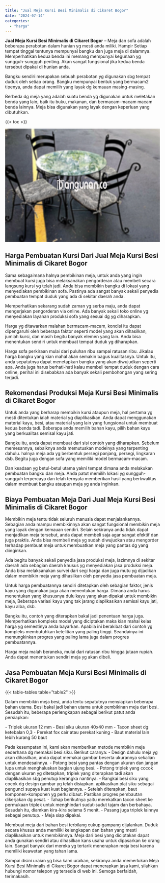 ```yaml
---
title: "Jual Meja Kursi Besi Minimalis di Cikaret Bogor"
date: "2024-07-14"
categories: 
  - "harga"
---
```


**Jual Meja Kursi Besi Minimalis di Cikaret Bogor** – Meja dan sofa adalah beberapa perabotan dalam hunian yg mesti anda miliki. Hampir Setiap tempat tinggal tentunya mempunyai bangku dan juga meja di dalamnya. Memperhatikan kedua benda ini memang mempunyai kegunaan yg sungguh-sungguh penting. Akan sangat fungsional jika kedua benda tersebut dipakai di hunian anda.

Bangku sendiri merupakan sebuah perabotan yg digunakan sbg tempat duduk oleh setiap orang. Bangku mempunyai bentuk yang bermacam2 tipenya, anda dapat memilih yang layak dg kemauan masing-masing.

Berbeda dg meja yang adalah suatu benda yg digunakan untuk meletakan benda yang lain, baik itu buku, makanan, dan bermacam-macam macam benda lainnya. Meja bisa digunakan yang layak dengan keperluan yang dibutuhkan.

{{< toc >}}

![Jual Meja Kursi Besi Minimalis di Cikaret Bogor](/images/jual-meja-besi-murah29.png)

## Harga Pembuatan Kursi Dari Jual Meja Kursi Besi Minimalis di Cikaret Bogor

Sama sebagaimana halnya pembikinan meja, untuk anda yang ingin membuat kursi juga bisa melaksanakan pengorderan atau membeli secara langsung kursi yg telah jadi. Anda bisa membikin bangku di lokasi yang menyediakan pembikinan sofa. Pastinya ada sangat banyak sekali penyedia pembuatan tempat duduk yang ada di sekitar daerah anda.

Memperhatikan sekarang sudah zaman yg serba maju, anda dapat mengerjakan pengorderan via online. Ada banyak sekali toko online yg menyediakan layanan produksi sofa yang sesuai dg yg diharapkan.

Harga yg ditawarkan malahan bermacam-macam, kondisi itu dapat dipengaruhi oleh beberapa faktor seperti model yang akan dihasilkan, jumlah kursi, dan masih begitu banyak elemen yang lain. Anda bisa menentukan sendiri untuk membuat tempat duduk yg diharapkan.

Harga sofa perkiraan mulai dari puluhan ribu sampai ratusan ribu. Jikalau harga bangku yang kian mahal akan semakin bagus kualitasnya. Untuk itu, anda sepatutnya dapat menetapkan bangku yang akan diwujudkan seperti apa. Anda juga harus berhati-hati kalau membeli tempat duduk dengan cara online, perihal ini disebabkan ada banyak sekali pembohongan yang sering terjadi.

## Rekomendasi Produksi Meja Kursi Besi Minimalis di Cikaret Bogor

Untuk anda yang berharap membikin kursi ataupun meja, hal pertama yg mesti ditentukan ialah material yg diaplikasikan. Anda dapat menggunakan material kayu, besi, atau material yang lain yang fungsional untuk membuat kedua benda tadi. Beberapa anda memilih bahan kayu, pilih bahan kayu yang berkualitas semisal kayu jati.

Bangku itu, anda dapat membuat dari sisi contoh yang diharapkan. Sebelum memesannya, sebaiknya anda memutuskan modelnya yang terpenting dahulu. halnya meja ada yg berbentuk persegi panjang, persegi, lingkaran dsb. Begitu juga dengan sofa yang memiliki model bermacam-macam.

Dan keadaan yg betul-betul utama yakni tempat dimana anda melakukan pembuatan bangku dan meja. Anda patut memilih lokasi yg sungguh-sungguh terpercaya dan telah ternyata memberikan hasil yang berkwalitas dalam membuat bangku ataupun meja yg anda inginkan.

## Biaya Pembuatan Meja Dari Jual Meja Kursi Besi Minimalis di Cikaret Bogor

Membikin meja tentu tidak seluruh manusia dapat menjalankannya. Sebagian anda mampu membikinnya akan sangat fungsional membikin meja yang layak dengan kemauan sendiri. Selain sekiranya anda tidak dapat menjadikan meja tersebut, anda dapat membeli saja agar sangat efektif dan juga praktis. Anda bisa membeli meja yg sudah diwujudkan atau mengorder terhadap pembuat meja untuk membuatkan meja yang pantas dg yang diinginkan.

Ada begitu banyak sekali penyedia jasa produksi meja, lazimnya di sekitar daerah ada sebagian daerah khusus yg menyediakan jasa produksi meja. Anda bisa melaksanakan survei dari segi harga dan juga mutu yg dijadikan dalam membikin meja yang dihasilkan oleh penyedia jasa pembuatan meja.

Untuk harga pembuatannya sendiri ditetapkan oleh sebagian faktor, jenis kayu yang digunakan juga akan menentukan harga. Dimana anda harus menentukan yang khususnya dulu kayu yang akan dipakai untuk membikin meja, Beberapa variasi kayu yang tak jarang diaplikasikan semisal kayu jati, kayu alba, dsb.

Bangku itu, contoh yang diterapkan bakal jadi penentuan harga juga. Memperhatikan kompleks model yang diciptakan maka kian mahal kelas harga yg semestinya anda bayarkan. Apabila ini berakibat dari contoh yg kompleks membutuhkan ketelitian yang paling tinggi. Seandainya ini memungkinkan progres yang paling lama juga dalam progres pembuatannya.

Harga meja malah beraneka, mulai dari ratusan ribu hingga jutaan rupiah. Anda dapat menentukan sendiri meja yg akan dibeli.

## Jasa Pembuatan Meja Kursi Besi Minimalis di Cikaret Bogor

{{< table-tables table="table2" >}}

Dalam membikin meja besi, anda tentu sepatutnya menyiapkan beberapa bahan utama. Besi bakal jadi bahan utama untuk pembikinan meja dari besi. Sesudah itu, beberapa perlengkapan sebagai berikut patut anda persiapkan:

\- Triplek ukuran 12 mm - Besi siku ukuran 40x40 mm - Tacon sheet dg ketebalan 0,3 - Perekat fox cair atau perekat kuning - Baut material lain lebih kurang 50 baut

Pada kesempatan ini, kami akan memberikan metode membikin meja sederhana dg memakai besi siku. Berikut caranya: - Design dahulu meja yg akan dihasilkan, anda dapat memakai gambar beserta ukurannya sekalian untuk mendesainnya. - Potong besi yang pantas dengan ukuran dan jangan lupa untuk menghaluskan bagian ujung besi. - Potong triplek yang cocok dengan ukuran yg ditetapkan, triplek yang diterapkan tadi akan diaplikasikan sbg penutup kerangka nantinya. - Rangkai besi siku yang cocok dg design gambar yg telah disiapkan. aplikasikan plat siku sebagai pengunci supaya kuat kuat bagiannya. - Setelah diterapkan, baut komponen-komponen yg perlu dibaut. Pastikan progres pembautan dikerjakan dg pesat. - Tahap berikutnya yaitu merekatkan tacon sheet ke permukaan triplek untuk menghindari sudut-sudut tajam dan berbahaya. Sesudah itu, diamkan kira-kira selama 5 menit. - Pasang juga triplek lainnya sebagai penutup. - Meja siap dipakai.

Membuat meja dari bahan besi terbilang cukup gampang dijalankan. Duduk secara khusus anda memiliki kelengkapan dan bahan yang mesti diaplikasikan untuk membikinnya. Meja dari besi yang diciptakan dapat anda gunakan sendiri atau dihasilkan kans usaha untuk dipasarkan ke orang lain. Sangat banyak dari mereka yg tertarik menerapkan meja besi karena memiliki keawetan yang tahan lama.

Sampai disini uraian yg bisa kami uraikan, sekiranya anda memerlukan Meja Kursi Besi Minimalis di Cikaret Bogor dapat menerapkan jasa kami, silahkan hubungi nomor telepon yg tersedia di web ini. Semoga berfaidah, terimakasih.
